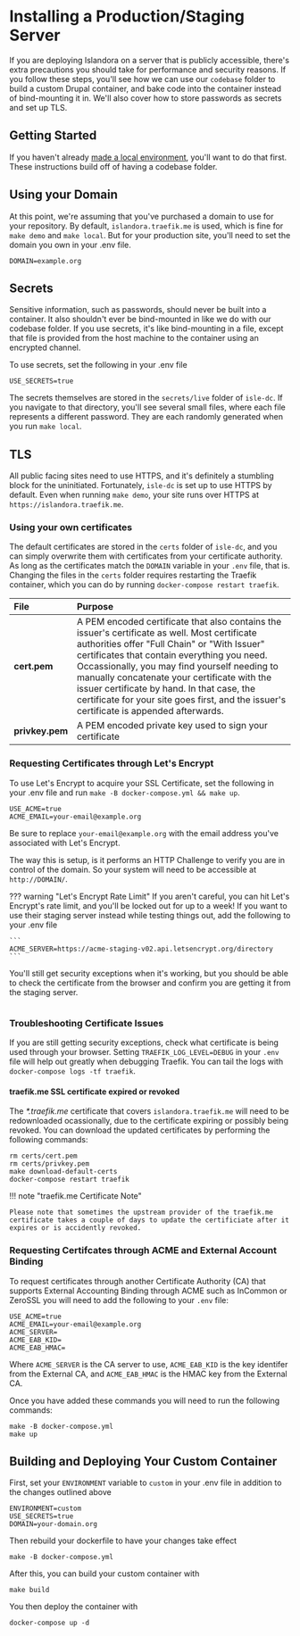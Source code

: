 # Installing a Production/Staging Server

If you are deploying Islandora on a server that is publicly accessible, there's extra precautions you should take for
performance and security reasons. If you follow these steps, you'll see how we can use our `codebase` folder to build
a custom Drupal container, and bake code into the container instead of bind-mounting it in. We'll also cover how to
store passwords as secrets and set up TLS.

## Getting Started

If you haven't already [made a local environment](../docker-local), you'll want to do that first.  These instructions build off of having
a codebase folder.

## Using your Domain

At this point, we're assuming that you've purchased a domain to use for your repository.  By default, `islandora.traefik.me` is used, which
is fine for `make demo` and `make local`.  But for your production site, you'll need to set the domain you own in your .env file.

```
DOMAIN=example.org
```

## Secrets

Sensitive information, such as passwords, should never be built into a container.  It also shouldn't ever be bind-mounted in like we
do with our codebase folder.  If you use secrets, it's like bind-mounting in a file, except that file is provided from the host machine
to the container using an encrypted channel.

To use secrets, set the following in your .env file

```
USE_SECRETS=true
```

The secrets themselves are stored in the `secrets/live` folder of `isle-dc`.  If you navigate to that directory, you'll see several small
files, where each file represents a different password. They are each randomly generated when you run `make local`.

## TLS

All public facing sites need to use HTTPS, and it's definitely a stumbling block for the uninitiated.  Fortunately, `isle-dc` is
set up to  use HTTPS by default.  Even when running `make demo`, your site runs over HTTPS at `https://islandora.traefik.me`.

### Using your own certificates

The default certificates are stored in the `certs` folder of `isle-dc`, and you can simply overwrite them with certificates from your
certificate authority.  As long as the certificates match the `DOMAIN` variable in your `.env` file, that is. Changing the files in the `certs` folder requires restarting the Traefik container, which you can do by running `docker-compose restart traefik`.

| File | Purpose |
| :---- | :------- |
| __cert.pem__     | A PEM encoded certificate that also contains the issuer's certificate as well. Most certificate authorities offer "Full Chain" or "With Issuer" certificates that contain everything you need.  Occassionally, you may find yourself needing to manually concatenate your certificate with the issuer certificate by hand. In that case, the certificate for your site goes first, and the issuer's certificate is appended afterwards. |
| __privkey.pem__  | A PEM encoded private key used to sign your certificate |


### Requesting Certificates through Let's Encrypt

To use Let's Encrypt to acquire your SSL Certificate, set the following in your .env file and run `make -B docker-compose.yml && make up`.

```
USE_ACME=true
ACME_EMAIL=your-email@example.org
```

Be sure to replace `your-email@example.org` with the email address you've associated with Let's Encrypt.

The way this is setup, is it performs an HTTP Challenge to verify you are in control of the domain. So your system will need to be accessible at `http://DOMAIN/`.

??? warning  "Let's Encrypt Rate Limit"
    If you aren't careful, you can hit Let's Encrypt's rate limit, and you'll be locked out for up to a week!  If you want to use their staging server instead while testing things out, add the following to your .env file

    ```
    ACME_SERVER=https://acme-staging-v02.api.letsencrypt.org/directory
    ```

You'll still get security exceptions when it's working, but you should be able to check the certificate from the browser and confirm you are getting it from the staging server.

```
```

### Troubleshooting Certificate Issues

If you are still getting security exceptions, check what certificate is being used through your browser.  Setting `TRAEFIK_LOG_LEVEL=DEBUG` in your `.env` file will help out greatly when debugging Traefik.  You can tail the logs with `docker-compose logs -tf traefik`.

#### traefik.me SSL certificate expired or revoked
The _*.traefik.me_ certificate that covers `islandora.traefik.me` will need to be redownloaded ocassionally, due to the certificate expiring or possibly being revoked. You can download the updated certificates by performing the following commands:

```
rm certs/cert.pem
rm certs/privkey.pem
make download-default-certs
docker-compose restart traefik
```

!!! note "traefik.me Certificate Note"

    Please note that sometimes the upstream provider of the traefik.me certificate takes a couple of days to update the certificiate after it expires or is accidently revoked.

### Requesting Certifcates through ACME and External Account Binding

To request certificates through another Certificate Authority (CA) that supports External Accounting Binding through ACME such as InCommon or ZeroSSL you will need to add the following to your `.env` file:

```
USE_ACME=true
ACME_EMAIL=your-email@example.org
ACME_SERVER=
ACME_EAB_KID=
ACME_EAB_HMAC=
```

Where `ACME_SERVER` is the CA server to use, `ACME_EAB_KID` is the key identifer from the External CA, and `ACME_EAB_HMAC` is the HMAC key from the External CA.

Once you have added these commands you will need to run the following commands:

```
make -B docker-compose.yml
make up
```

## Building and Deploying Your Custom Container

First, set your `ENVIRONMENT` variable to `custom` in  your .env file in addition to the changes outlined above

```
ENVIRONMENT=custom
USE_SECRETS=true
DOMAIN=your-domain.org
```

Then rebuild your dockerfile to have your changes take effect

```
make -B docker-compose.yml
```

After this, you can build your custom container with

```
make build
```

You then deploy the container with

```
docker-compose up -d
```
